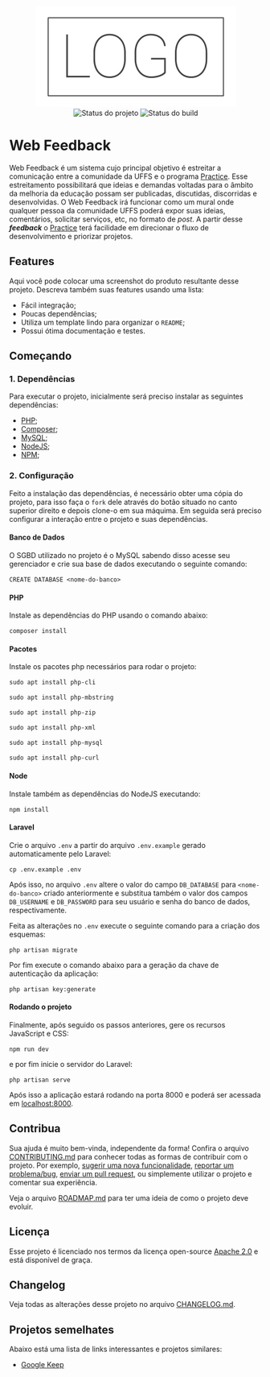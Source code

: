 <p align="center">
    <img width="400" height="200" src=".github/logo.png" title="Logo do projeto"><br />
    <img src="https://img.shields.io/maintenance/yes/2020?style=for-the-badge" title="Status do projeto">
    <img src="https://img.shields.io/github/workflow/status/ccuffs/template/ci.uffs.cc?label=Build&logo=github&logoColor=white&style=for-the-badge" title="Status do build">
</p>

# Web Feedback

Web Feedback é um sistema cujo principal objetivo é estreitar a comunicação entre a comunidade da UFFS e o programa [Practice](https://practice.uffs.cc/). Esse estreitamento possibilitará que ideias e demandas voltadas para o âmbito da melhoria da educação possam ser publicadas, discutidas, discorridas e desenvolvidas. O Web Feedback irá funcionar como um mural onde qualquer pessoa da comunidade UFFS poderá expor suas ideias, comentários, solicitar serviços, etc, no formato de _post_. A partir desse ***feedback*** o [Practice](https://practice.uffs.cc/) terá facilidade em direcionar o fluxo de desenvolvimento e priorizar projetos.

## Features

Aqui você pode colocar uma screenshot do produto resultante desse projeto. Descreva também suas features usando uma lista:

* Fácil integração;
* Poucas dependências;
* Utiliza um template lindo para organizar o `README`;
* Possui ótima documentação e testes.

## Começando

### 1. Dependências

Para executar o projeto, inicialmente será preciso instalar as seguintes dependências:

- [PHP](https://www.php.net/downloads);
- [Composer](https://getcomposer.org/download/);
- [MySQL](https://www.mysql.com/downloads/);
- [NodeJS](https://nodejs.org/en/);
- [NPM](https://www.npmjs.com/package/npm);

### 2. Configuração

Feito a instalação das dependências, é necessário obter uma cópia do projeto, para isso faça o `fork` dele através do botão situado no canto superior direito e depois clone-o em sua máquima. Em seguida será preciso configurar a interação entre o projeto e suas dependências.

#### Banco de Dados

O SGBD utilizado no projeto é o MySQL sabendo disso acesse seu gerenciador e crie sua base de dados executando o seguinte comando:

```
CREATE DATABASE <nome-do-banco>
```

#### PHP

Instale as dependências do PHP usando o comando abaixo:

```
composer install
```

#### Pacotes

Instale os pacotes php necessários para rodar o projeto:
```
sudo apt install php-cli
```
```
sudo apt install php-mbstring
```
```
sudo apt install php-zip
```
```
sudo apt install php-xml
```
```
sudo apt install php-mysql
```
```
sudo apt install php-curl
```

#### Node

Instale também as dependências do NodeJS executando:
```
npm install
```

#### Laravel

Crie o arquivo `.env` a partir do arquivo `.env.example` gerado automaticamente pelo Laravel:

```
cp .env.example .env
```

Após isso, no arquivo `.env` altere o valor do campo `DB_DATABASE` para `<nome-do-banco>` criado anteriormente e substitua também o valor dos campos `DB_USERNAME` e `DB_PASSWORD` para seu usuário e senha do banco de dados, respectivamente.

Feita as alterações no `.env` execute o seguinte comando para a criação dos esquemas:
```
php artisan migrate
```

Por fim execute o comando abaixo para a geração da chave de autenticação da aplicação:
```
php artisan key:generate
```

#### Rodando o projeto

Finalmente, após seguido os passos anteriores, gere os recursos JavaScript e CSS:
```
npm run dev
```

e por fim inicie o servidor do Laravel:

```
php artisan serve
```
Após isso a aplicação estará rodando na porta 8000 e poderá ser acessada em [localhost:8000](http://localhost:8000).

## Contribua

Sua ajuda é muito bem-vinda, independente da forma! Confira o arquivo [CONTRIBUTING.md](CONTRIBUTING.md) para conhecer todas as formas de contribuir com o projeto. Por exemplo, [sugerir uma nova funcionalidade](https://github.com/ccuffs/template/issues/new?assignees=&labels=&template=feature_request.md&title=), [reportar um problema/bug](https://github.com/ccuffs/template/issues/new?assignees=&labels=bug&template=bug_report.md&title=), [enviar um pull request](https://github.com/ccuffs/hacktoberfest/blob/master/docs/tutorial-pull-request.md), ou simplemente utilizar o projeto e comentar sua experiência.

Veja o arquivo [ROADMAP.md](ROADMAP.md) para ter uma ideia de como o projeto deve evoluir.


## Licença

Esse projeto é licenciado nos termos da licença open-source [Apache 2.0](https://choosealicense.com/licenses/apache-2.0/) e está disponível de graça.

## Changelog

Veja todas as alterações desse projeto no arquivo [CHANGELOG.md](CHANGELOG.md).

## Projetos semelhates

Abaixo está uma lista de links interessantes e projetos similares:

* [Google Keep](https://keep.google.com)
